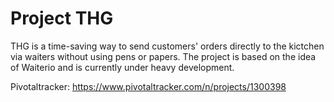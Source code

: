 ﻿Project THG
===========

THG is a time-saving way to send customers' orders directly to the kictchen via waiters without using pens or papers. The project is based on the idea of Waiterio and is currently under heavy development.

Pivotaltracker: https://www.pivotaltracker.com/n/projects/1300398
